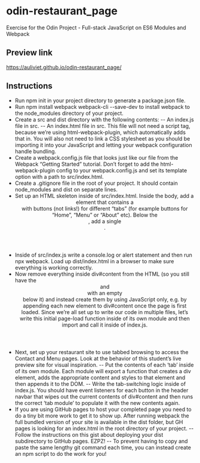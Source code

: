 # odin-restaurant_page
Exercise for the Odin Project - Full-stack JavaScript on ES6 Modules and Webpack

## Preview link
https://auliviet.github.io/odin-restaurant_page/

## Instructions
- Run npm init in your project directory to generate a package.json file.
- Run npm install webpack webpack-cli --save-dev to install webpack to the node_modules directory of your project.
- Create a src and dist directory with the following contents:
    -- An index.js file in src.
    -- An index.html file in src. This file will not need a script tag, because we’re using html-webpack-plugin, which automatically adds that in. You will also not need to link a CSS stylesheet as you should be importing it into your JavaScript and letting your webpack configuration handle bundling.
- Create a webpack.config.js file that looks just like our file from the Webpack “Getting Started” tutorial. Don’t forget to add the html-webpack-plugin config to your webpack.config.js and set its template option with a path to src/index.html.
- Create a .gitignore file in the root of your project. It should contain node_modules and dist on separate lines.
- Set up an HTML skeleton inside of src/index.html. Inside the body, add a <header> element that contains a <nav> with buttons (not links!) for different “tabs” (for example buttons for “Home”, “Menu” or “About” etc). Below the <header>, add a single <div id="content">.
- Inside of src/index.js write a console.log or alert statement and then run npx webpack. Load up dist/index.html in a browser to make sure everything is working correctly.
- Now remove everything inside div#content from the HTML (so you still have the <header> and <nav> with an empty <div id="content"> below it) and instead create them by using JavaScript only, e.g. by appending each new element to div#content once the page is first loaded. Since we’re all set up to write our code in multiple files, let’s write this initial page-load function inside of its own module and then import and call it inside of index.js.
- Next, set up your restaurant site to use tabbed browsing to access the Contact and Menu pages. Look at the behavior of this student’s live preview site for visual inspiration.
    -- Put the contents of each ‘tab’ inside of its own module. Each module will export a function that creates a div element, adds the appropriate content and styles to that element and then appends it to the DOM.
    -- Write the tab-switching logic inside of index.js. You should have event listeners for each button in the header navbar that wipes out the current contents of div#content and then runs the correct ‘tab module’ to populate it with the new contents again.
- If you are using GitHub pages to host your completed page you need to do a tiny bit more work to get it to show up. After running webpack the full bundled version of your site is available in the dist folder, but GH pages is looking for an index.html in the root directory of your project.
    -- Follow the instructions on this gist about deploying your dist subdirectory to GitHub pages. EZPZ!
    -- To prevent having to copy and paste the same lengthy git command each time, you can instead create an npm script to do the work for you!
